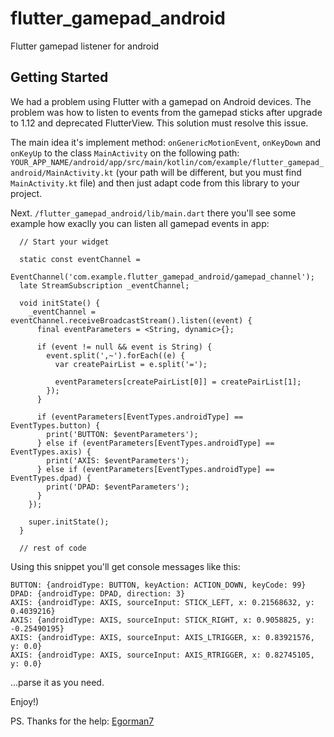 # flutter_gamepad_android

Flutter gamepad listener for android

## Getting Started

We had a problem using Flutter with a gamepad on Android devices. The problem was how to listen to events from the gamepad sticks after upgrade to 1.12 and deprecated FlutterView. 
This solution must resolve this issue.

The main idea it's implement method: `onGenericMotionEvent`, `onKeyDown` and `onKeyUp` to the class `MainActivity` on the following path:
``YOUR_APP_NAME/android/app/src/main/kotlin/com/example/flutter_gamepad_android/MainActivity.kt``
(your path will be different, but you must find `MainActivity.kt` file) and then just adapt code from this library to your project.

Next.
`/flutter_gamepad_android/lib/main.dart` there you'll see some example how exaclly you can listen all gamepad events in app:

````
  // Start your widget
  
  static const eventChannel =
      EventChannel('com.example.flutter_gamepad_android/gamepad_channel');
  late StreamSubscription _eventChannel;

  void initState() {
    _eventChannel = eventChannel.receiveBroadcastStream().listen((event) {
      final eventParameters = <String, dynamic>{};

      if (event != null && event is String) {
        event.split(',~').forEach((e) {
          var createPairList = e.split('=');

          eventParameters[createPairList[0]] = createPairList[1];
        });
      }

      if (eventParameters[EventTypes.androidType] == EventTypes.button) {
        print('BUTTON: $eventParameters');
      } else if (eventParameters[EventTypes.androidType] == EventTypes.axis) {
        print('AXIS: $eventParameters');
      } else if (eventParameters[EventTypes.androidType] == EventTypes.dpad) {
        print('DPAD: $eventParameters');
      }
    });

    super.initState();
  }
  
  // rest of code
````

Using this snippet you'll get console messages like this:
````
BUTTON: {androidType: BUTTON, keyAction: ACTION_DOWN, keyCode: 99}
DPAD: {androidType: DPAD, direction: 3}
AXIS: {androidType: AXIS, sourceInput: STICK_LEFT, x: 0.21568632, y: 0.4039216}
AXIS: {androidType: AXIS, sourceInput: STICK_RIGHT, x: 0.9058825, y: -0.25490195}
AXIS: {androidType: AXIS, sourceInput: AXIS_LTRIGGER, x: 0.83921576, y: 0.0}
AXIS: {androidType: AXIS, sourceInput: AXIS_RTRIGGER, x: 0.82745105, y: 0.0}
````
...parse it as you need.

Enjoy!)

PS. Thanks for the help: [Egorman7](https://github.com/Egorman7)
